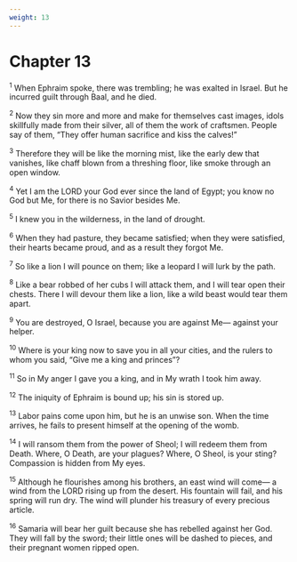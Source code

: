```yaml
---
weight: 13
---
```


# Chapter 13

<sup>1</sup> When Ephraim spoke, there was trembling; he was exalted in Israel. But he incurred guilt through Baal, and he died. 

<sup>2</sup> Now they sin more and more and make for themselves cast images, idols skillfully made from their silver, all of them the work of craftsmen. People say of them, “They offer human sacrifice and kiss the calves!” 

<sup>3</sup> Therefore they will be like the morning mist, like the early dew that vanishes, like chaff blown from a threshing floor, like smoke through an open window. 

<sup>4</sup> Yet I am the LORD your God ever since the land of Egypt; you know no God but Me, for there is no Savior besides Me. 

<sup>5</sup> I knew you in the wilderness, in the land of drought. 

<sup>6</sup> When they had pasture, they became satisfied; when they were satisfied, their hearts became proud, and as a result they forgot Me. 

<sup>7</sup> So like a lion I will pounce on them; like a leopard I will lurk by the path. 

<sup>8</sup> Like a bear robbed of her cubs I will attack them, and I will tear open their chests. There I will devour them like a lion, like a wild beast would tear them apart. 

<sup>9</sup> You are destroyed, O Israel, because you are against Me— against your helper. 

<sup>10</sup> Where is your king now to save you in all your cities, and the rulers to whom you said, “Give me a king and princes”? 

<sup>11</sup> So in My anger I gave you a king, and in My wrath I took him away. 

<sup>12</sup> The iniquity of Ephraim is bound up; his sin is stored up. 

<sup>13</sup> Labor pains come upon him, but he is an unwise son. When the time arrives, he fails to present himself at the opening of the womb. 

<sup>14</sup> I will ransom them from the power of Sheol; I will redeem them from Death. Where, O Death, are your plagues? Where, O Sheol, is your sting? Compassion is hidden from My eyes. 

<sup>15</sup> Although he flourishes among his brothers, an east wind will come— a wind from the LORD rising up from the desert. His fountain will fail, and his spring will run dry. The wind will plunder his treasury of every precious article. 

<sup>16</sup> Samaria will bear her guilt because she has rebelled against her God. They will fall by the sword; their little ones will be dashed to pieces, and their pregnant women ripped open. 


